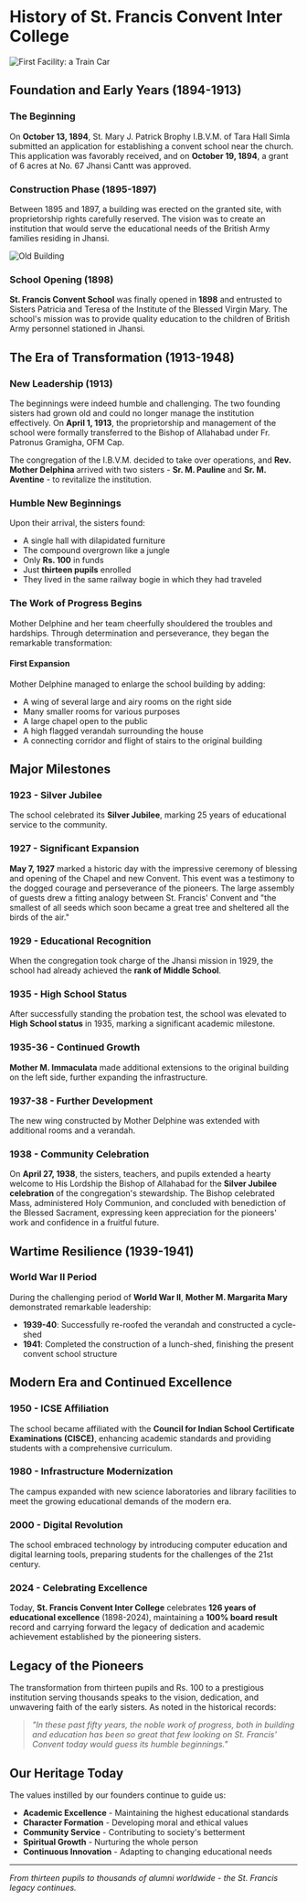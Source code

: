 # History of St. Francis Convent Inter College

![ First Facility: a Train Car](/images/history/Bogie.jpg)

## Foundation and Early Years (1894-1913)

### The Beginning
On **October 13, 1894**, St. Mary J. Patrick Brophy I.B.V.M. of Tara Hall Simla submitted an application for establishing a convent school near the church. This application was favorably received, and on **October 19, 1894**, a grant of 6 acres at No. 67 Jhansi Cantt was approved.

### Construction Phase (1895-1897)
Between 1895 and 1897, a building was erected on the granted site, with proprietorship rights carefully reserved. The vision was to create an institution that would serve the educational needs of the British Army families residing in Jhansi.

![ Old Building](/images/history/Old-Convent-School.jpg)


### School Opening (1898)
**St. Francis Convent School** was finally opened in **1898** and entrusted to Sisters Patricia and Teresa of the Institute of the Blessed Virgin Mary. The school's mission was to provide quality education to the children of British Army personnel stationed in Jhansi.

## The Era of Transformation (1913-1948)

### New Leadership (1913)
The beginnings were indeed humble and challenging. The two founding sisters had grown old and could no longer manage the institution effectively. On **April 1, 1913**, the proprietorship and management of the school were formally transferred to the Bishop of Allahabad under Fr. Patronus Gramigha, OFM Cap.

The congregation of the I.B.V.M. decided to take over operations, and **Rev. Mother Delphina** arrived with two sisters - **Sr. M. Pauline** and **Sr. M. Aventine** - to revitalize the institution.

### Humble New Beginnings
Upon their arrival, the sisters found:
- A single hall with dilapidated furniture
- The compound overgrown like a jungle
- Only **Rs. 100** in funds
- Just **thirteen pupils** enrolled
- They lived in the same railway bogie in which they had traveled

### The Work of Progress Begins
Mother Delphine and her team cheerfully shouldered the troubles and hardships. Through determination and perseverance, they began the remarkable transformation:

#### First Expansion
Mother Delphine managed to enlarge the school building by adding:
- A wing of several large and airy rooms on the right side
- Many smaller rooms for various purposes
- A large chapel open to the public
- A high flagged verandah surrounding the house
- A connecting corridor and flight of stairs to the original building

## Major Milestones

### 1923 - Silver Jubilee
The school celebrated its **Silver Jubilee**, marking 25 years of educational service to the community.

### 1927 - Significant Expansion
**May 7, 1927** marked a historic day with the impressive ceremony of blessing and opening of the Chapel and new Convent. This event was a testimony to the dogged courage and perseverance of the pioneers. The large assembly of guests drew a fitting analogy between St. Francis' Convent and "the smallest of all seeds which soon became a great tree and sheltered all the birds of the air."

### 1929 - Educational Recognition
When the congregation took charge of the Jhansi mission in 1929, the school had already achieved the **rank of Middle School**.

### 1935 - High School Status
After successfully standing the probation test, the school was elevated to **High School status** in 1935, marking a significant academic milestone.

### 1935-36 - Continued Growth
**Mother M. Immaculata** made additional extensions to the original building on the left side, further expanding the infrastructure.

### 1937-38 - Further Development
The new wing constructed by Mother Delphine was extended with additional rooms and a verandah.

### 1938 - Community Celebration
On **April 27, 1938**, the sisters, teachers, and pupils extended a hearty welcome to His Lordship the Bishop of Allahabad for the **Silver Jubilee celebration** of the congregation's stewardship. The Bishop celebrated Mass, administered Holy Communion, and concluded with benediction of the Blessed Sacrament, expressing keen appreciation for the pioneers' work and confidence in a fruitful future.

## Wartime Resilience (1939-1941)

### World War II Period
During the challenging period of **World War II**, **Mother M. Margarita Mary** demonstrated remarkable leadership:
- **1939-40**: Successfully re-roofed the verandah and constructed a cycle-shed
- **1941**: Completed the construction of a lunch-shed, finishing the present convent school structure

## Modern Era and Continued Excellence

### 1950 - ICSE Affiliation
The school became affiliated with the **Council for Indian School Certificate Examinations (CISCE)**, enhancing academic standards and providing students with a comprehensive curriculum.

### 1980 - Infrastructure Modernization
The campus expanded with new science laboratories and library facilities to meet the growing educational demands of the modern era.

### 2000 - Digital Revolution
The school embraced technology by introducing computer education and digital learning tools, preparing students for the challenges of the 21st century.

### 2024 - Celebrating Excellence
Today, **St. Francis Convent Inter College** celebrates **126 years of educational excellence** (1898-2024), maintaining a **100% board result** record and carrying forward the legacy of dedication and academic achievement established by the pioneering sisters.

## Legacy of the Pioneers

The transformation from thirteen pupils and Rs. 100 to a prestigious institution serving thousands speaks to the vision, dedication, and unwavering faith of the early sisters. As noted in the historical records: 

> *"In these past fifty years, the noble work of progress, both in building and education has been so great that few looking on St. Francis' Convent today would guess its humble beginnings."*

## Our Heritage Today

The values instilled by our founders continue to guide us:
- **Academic Excellence** - Maintaining the highest educational standards
- **Character Formation** - Developing moral and ethical values
- **Community Service** - Contributing to society's betterment
- **Spiritual Growth** - Nurturing the whole person
- **Continuous Innovation** - Adapting to changing educational needs

---

*From thirteen pupils to thousands of alumni worldwide - the St. Francis legacy continues.* 

